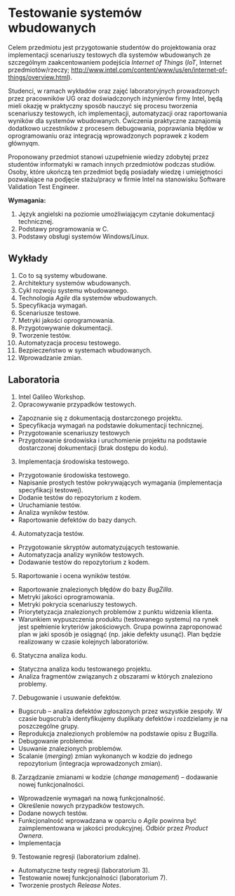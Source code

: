 # Testowanie systemów wbudowanych

Celem przedmiotu jest przygotowanie studentów do projektowania oraz
implementacji scenariuszy testowych dla systemów wbudowanych ze
szczególnym zaakcentowaniem podejścia *Internet of Things*
(*IoT*, Internet przedmiotów/rzeczy; http://www.intel.com/content/www/us/en/internet-of-things/overview.html).

Studenci, w ramach wykładów oraz zajęć laboratoryjnych prowadzonych
przez pracowników UG oraz doświadczonych inżynierów firmy Intel, będą
mieli okazję w praktyczny sposób nauczyć się procesu tworzenia
scenariuszy testowych, ich implementacji, automatyzacji oraz
raportowania wyników dla systemów wbudowanych. Ćwiczenia praktyczne
zaznajomią dodatkowo uczestników z procesem debugowania, poprawiania
błędów w oprogramowaniu oraz integracją wprowadzonych poprawek z kodem
głównyqm.

Proponowany przedmiot stanowi uzupełnienie wiedzy zdobytej przez
studentów informatyki w ramach innych przedmiotów podczas
studiów. Osoby, które ukończą ten przedmiot będą posiadały wiedzę i
umiejętności pozwalające na podjęcie stażu/pracy w firmie Intel na
stanowisku Software Validation Test Engineer.

**Wymagania:**

1. Język angielski na poziomie umożliwiającym czytanie dokumentacji technicznej.
2. Podstawy programowania w C.
3. Podstawy obsługi systemów Windows/Linux.


## Wykłady

1.  Co to są systemy wbudowane.
2.  Architektury systemów wbudowanych.
3.  Cykl rozwoju systemu wbudowanego.
4.  Technologia *Agile* dla systemów wbudowanych.
5.  Specyfikacja wymagań.
6.  Scenariusze testowe.
7.  Metryki jakości oprogramowania.
8.  Przygotowywanie dokumentacji.
9.  Tworzenie testów.
10. Automatyzacja procesu testowego.
11. Bezpieczeństwo w systemach wbudowanych.
12. Wprowadzanie zmian.


## Laboratoria

1. Intel Galileo Workshop.
2. Opracowywanie przypadków testowych.
  - Zapoznanie się z dokumentacją dostarczonego projektu.
  - Specyfikacja wymagań na podstawie dokumentacji technicznej.
  - Przygotowanie scenariuszy testowych
  - Przygotowanie środowiska i uruchomienie projektu na podstawie
    dostarczonej dokumentacji (brak dostępu do kodu).
3. Implementacja środowiska testowego.
  - Przygotowanie środowiska testowego.
  - Napisanie prostych testów pokrywających wymagania (implementacja
    specyfikacji testowej).
  - Dodanie testów do repozytorium z kodem.
  - Uruchamianie testów.
  - Analiza wyników testów.
  - Raportowanie defektów do bazy danych.
4. Automatyzacja testów.
  - Przygotowanie skryptów automatyzujących testowanie.
  - Automatyzacja analizy wyników testowych.
  - Dodawanie testów do repozytorium z kodem.
5. Raportowanie i ocena wyników testów.
  - Raportowanie znalezionych błędów do bazy *BugZilla*.
  - Metryki jakości oprogramowania.
  - Metryki pokrycia scenariuszy testowych.
  - Priorytetyzacja znalezionych problemów z punktu widzenia klienta.
  - Warunkiem wypuszczenia produktu (testowanego systemu) na rynek jest
    spełnienie kryteriów jakościowych. Grupa powinna
    zaproponować plan w jaki sposób je osiągnąć (np. jakie defekty
    usunąć). Plan będzie realizowany w czasie kolejnych laboratoriów.
6. Statyczna analiza kodu.
  - Statyczna analiza kodu testowanego projektu.
  - Analiza fragmentów związanych z obszarami w których znaleziono problemy.
7. Debugowanie i usuwanie defektów.
  - Bugscrub – analiza defektów zgłoszonych przez wszystkie zespoły.
    W czasie bugscrub’a identyfikujemy duplikaty defektów i rozdzielamy
    je na poszczególne grupy.
  - Reprodukcja znalezionych problemów na podstawie opisu z Bugzilla.
  - Debugowanie problemów.
  - Usuwanie znalezionych problemów.
  - Scalanie (*merging*) zmian wykonanych w kodzie do jednego repozytorium
    (integracja wprowadzonych zmian).
8. Zarządzanie zmianami w kodzie (*change management*) – dodawanie nowej funkcjonalności.
  - Wprowadzenie wymagań na nową funkcjonalność.
  - Określenie nowych przypadków testowych.
  - Dodane nowych testów.
  - Funkcjonalność wprowadzana w oparciu o *Agile* powinna być
    zaimplementowana w jakości produkcyjnej. Odbiór przez *Product Ownera*.
  - Implementacja
9. Testowanie regresji (laboratorium zdalne).
  - Automatyczne testy regresji (laboratorium 3).
  - Testowanie nowej funkcjonalności (laboratorium 7).
  - Tworzenie prostych *Release Notes*.
